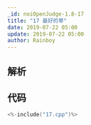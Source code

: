 ```yaml
---
_id: noiOpenJudge-1.8-17
title: "17 最好的草"
date: 2019-07-22 05:00
update: 2019-07-22 05:00
author: Rainboy
---
```


## 解析

## 代码

```c
<%-include("17.cpp")%>
```

